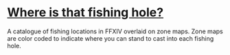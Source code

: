 # [Where is that fishing hole?](https://fishmap.carrd.co/)
A catalogue of fishing locations in FFXIV overlaid on zone maps. Zone maps are color coded to indicate where you can stand to cast into each fishing hole.
